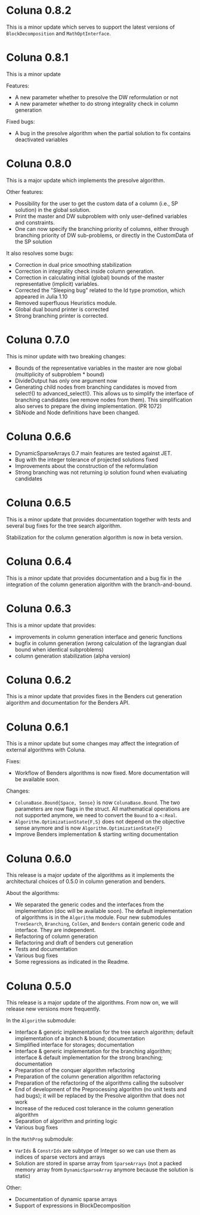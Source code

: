 # Coluna 0.8.2

This is a minor update which serves to support the latest versions of `BlockDecomposition` and `MathOptInterface`.


# Coluna 0.8.1

This is a minor update 

Features:
- A new parameter whether to presolve the DW reformulation or not
- A new parameter whether to do strong integrality check in column generation

Fixed bugs:
- A bug in the presolve algorithm when the partial solution to fix contains deactivated variables

# Coluna 0.8.0

This is a major update which implements the presolve algorithm. 

Other features:
- Possibility for the user to get the custom data of a column (i.e., SP solution) in the global solution. 
- Print the master and DW subproblem with only user-defined variables and constraints.
- One can now specify the branching priority of columns, either through branching priority of DW sub-problems, 
  or directly in the CustomData of the SP solution 

It also resolves some bugs:
- Correction in dual price smoothing stabilization
- Correction in integrality check inside column generation. 
- Correction in calculating initial (global) bounds of the master representative (implicit) variables.
- Corrected the "Sleeping bug" related to the Id type promotion, which appeared in Julia 1.10
- Removed superfluous Heuristics module.
- Global dual bound printer is corrected
- Strong branching printer is corrected. 

# Coluna 0.7.0

This is minor update with two breaking changes:
- Bounds of the representative variables in the master are now global (multiplicity of subproblem * bound)
- DivideOutput has only one argument now
- Generating child nodes from branching candidates is moved from select!() to advanced_select!(). This allows us to simplify the interface of branching candidates (we remove nodes from them). This simplification also serves to prepare the diving implementation. (PR 1072)
- SbNode and Node definitions have been changed.

# Coluna 0.6.6

- DynamicSparseArrays 0.7 main features are tested against JET.
- Bug with the integer tolerance of projected solutions fixed
- Improvements about the construction of the reformulation
- Strong branching was not returning ip solution found when evaluating candidates

# Coluna 0.6.5

This is a minor update that provides documentation together with tests and several bug fixes for the tree search
algorithm.

Stabilization for the column generation algorithm is now in beta version.

# Coluna 0.6.4

This is a minor update that provides documentation and a bug fix in the integration of the column generation algorithm with the branch-and-bound.
 
# Coluna 0.6.3

This is a minor update that provides:
- improvements in column generation interface and generic functions
- bugfix in column generation (wrong calculation of the lagrangian dual bound when identical subproblems)
- column generation stabilization (alpha version)

# Coluna 0.6.2

This is a minor update that provides fixes in the Benders cut generation algorithm and documentation for the Benders API.

# Coluna 0.6.1

This is a minor update but some changes may affect the integration of external algorithms 
with Coluna.

Fixes:
- Workflow of Benders algorithms is now fixed. More documentation will be available soon.

Changes:
- `ColunaBase.Bound{Space, Sense}` is now `ColunaBase.Bound`. The two parameters are now flags in the struct. All mathematical operations are not supported anymore, we need to convert the `Bound` to a `<:Real`.
- `Algorithm.OptimizationState{F,S}` does not depend on the objective sense anymore and is now `Algorithm.OptimizationState{F}`
- Improve Benders implementation & starting writing documentation


# Coluna 0.6.0

This release is a major update of the algorithms as it implements the architectural choices of 0.5.0 in column generation and benders.

About the algorithms:
- We separated the generic codes and the interfaces from the implementation (doc will be available soon). The default implementation of algorithms is in the `Algorithm` module. Four new submodules `TreeSearch`, `Branching`, `ColGen`, and `Benders` contain generic code and interface. They are independent.
- Refactoring of column generation
- Refactoring and draft of benders cut generation
- Tests and documentation
- Various bug fixes
- Some regressions as indicated in the Readme.

# Coluna 0.5.0

This release is a major update of the algorithms.
From now on, we will release new versions more frequently.

In the `Algorithm` submodule:

- Interface & generic implementation for the tree search algorithm; default implementation of a branch & bound; documentation
- Simplified interface for storages; documentation
- Interface & generic implementation for the branching algorithm; interface & default implementation for the strong branching; documentation
- Preparation of the conquer algorithm refactoring 
- Preparation of the column generation algorithm refactoring 
- Preparation of the refactoring of the algorithms calling the subsolver
- End of development of the Preprocessing algorithm (no unit tests and had bugs); it will be replaced by the Presolve algorithm that does not work
- Increase of the reduced cost tolerance in the column generation algorithm
- Separation of algorithm and printing logic
- Various bug fixes


In the `MathProg` submodule:

- `VarIds` & `ConstrIds` are subtype of Integer so we can use them as indices of sparse vectors and arrays
- Solution are stored in sparse array from `SparseArrays` (not a packed memory array from `DynamicSparseArray` anymore because the solution is static)


Other:

- Documentation of dynamic sparse arrays
- Support of expressions in BlockDecomposition
